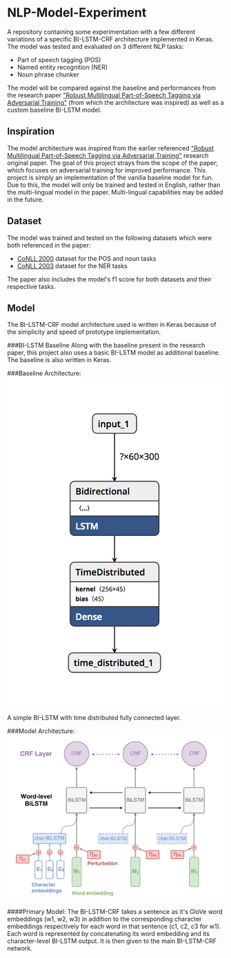 # NLP-Model-Experiment
A repository containing some experimentation with a few different variations of a specific BI-LSTM-CRF architecture implemented in Keras. 
The model was tested and evaluated on 3 different NLP tasks:
- Part of speech tagging (POS)
- Named entity recognition (NER)
- Noun phrase chunker

The model will be compared against the baseline and performances from the research paper ["Robust Multilingual Part-of-Speech Tagging via Adversarial Training"](https://arxiv.org/pdf/1711.04903.pdf) (from which the architecture was inspired)
as well as a custom baseline BI-LSTM model.

## Inspiration
The model architecture was inspired from the earlier referenced ["Robust Multilingual Part-of-Speech Tagging via Adversarial Training"](https://arxiv.org/pdf/1711.04903.pdf)
research original paper. The goal of this project strays from the scope of the paper; which focuses on adversarial training for improved performance. This project is simply an implementation of 
the vanilla baseline model for fun. Due to this, the model will only be trained and tested in English, rather than the multi-lingual model in the paper. Multi-lingual capabilities may be added in the future.

## Dataset
The model was trained and tested on the following datasets which were both referenced in the paper:
- [CoNLL 2000](models/data/CONLL2000) dataset for the POS and noun tasks
- [CoNLL 2003](models/data/CONLL2003) dataset for the NER tasks

The paper also includes the model's f1 score for both datasets and their respective tasks.

## Model
The BI-LSTM-CRF model architecture used is written in Keras because of the simplicity and speed of prototype implementation. 

###BI-LSTM Baseline
Along with the baseline present in the research paper, this project also uses a basic BI-LSTM model as additional baseline.
The baseline is also written in Keras.

###Baseline Architecture:
![](./images/BaselineArchitecture.png)

A simple BI-LSTM with time distributed fully connected layer.

###Model Architecture:
![](./images/ModelArchitecture.png)

####Primary Model:
The BI-LSTM-CRF takes a sentence as it's GloVe word embeddings (w1, w2, w3) in addition to the corresponding character embeddings 
respectively for each word in that sentence (c1, c2, c3 for w1). Each word is represented by concatenating its word embedding and 
its character-level BI-LSTM output. It is then given to the main BI-LSTM-CRF network.
